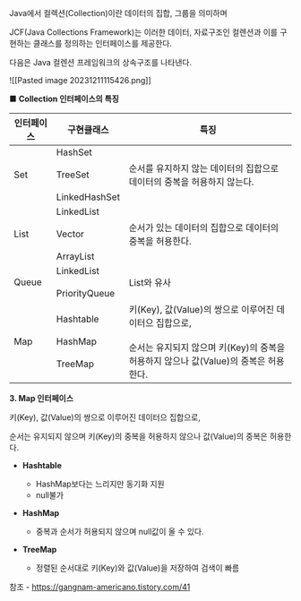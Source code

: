 Java에서 컬렉션(Collection)이란 데이터의 집합, 그룹을 의미하며 

  

JCF(Java Collections Framework)는 이러한 데이터, 자료구조인 컬렌션과 이를 구현하는 클래스를 정의하는 인터페이스를 제공한다.

  

다음은 Java 컬렌션 프레임워크의 상속구조를 나타낸다.





![[Pasted image 20231211115426.png]]




■ **Collection 인터페이스의 특징**

| 인터페이스 | 구현클래스                                | 특징                                                                                                                                                |
| ---------- | ----------------------------------------- | --------------------------------------------------------------------------------------------------------------------------------------------------- |
| Set        | HashSet<br><br>TreeSet<br><br>LinkedHashSet                    | 순서를 유지하지 않는 데이터의 집합으로 데이터의 중복을 허용하지 않는다.                                                                             |
| List       | LinkedList<br><br>Vector<br><br>ArrayList | 순서가 있는 데이터의 집합으로 데이터의 중복을 허용한다.                                                                                             |
| Queue      | LinkedList<br><br>PriorityQueue           | List와 유사                                                                                                                                         |
| Map        | Hashtable<br><br>HashMap<br><br>TreeMap   | 키(Key), 값(Value)의 쌍으로 이루어진 데이터으 집합으로,<br><br>순서는 유지되지 않으며 키(Key)의 중복을 허용하지 않으나 값(Value)의 중복은 허용한다. |






**3. Map 인터페이스**

  

키(Key), 값(Value)의 쌍으로 이루어진 데이터으 집합으로,

순서는 유지되지 않으며 키(Key)의 중복을 허용하지 않으나 값(Value)의 중복은 허용한다.

  

- **Hashtable**  
    - HashMap보다는 느리지만 동기화 지원  
    - null불가  
      
    
- **HashMap**  
    - 중복과 순서가 허용되지 않으며 null값이 올 수 있다.  
      
    
- **TreeMap**  
    - 정렬된 순서대로 키(Key)와 값(Value)을 저장하여 검색이 빠름






참조 - https://gangnam-americano.tistory.com/41




